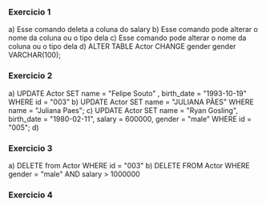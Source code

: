 ### Exercicio 1

a) Esse comando deleta a coluna do salary
b) Esse comando pode alterar o nome da coluna ou o tipo dela
c) Esse comando pode alterar o nome da coluna ou o tipo dela
d)
    ALTER TABLE Actor CHANGE gender gender VARCHAR(100);

### Exercicio 2
a)
UPDATE Actor 
SET name = "Felipe Souto" , birth_date = "1993-10-19"
WHERE id = "003"
b)
UPDATE Actor
SET name = "JULIANA PÃES"
WHERE name = "Juliana Paes";
c)
UPDATE Actor
SET 
name = "Ryan Gosling",
birth_date = "1980-02-11",
salary = 600000,
gender = "male"
WHERE id = "005";
d)

### Exercicio 3
a)
DELETE from Actor WHERE id = "003"
b)
DELETE FROM Actor
WHERE
	gender = "male" AND
	salary > 1000000

### Exercicio 4 

